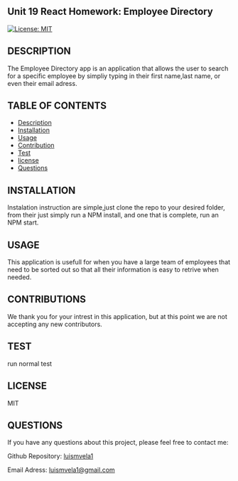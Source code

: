  ## Unit 19 React Homework: Employee Directory

  [![License: MIT](https://img.shields.io/badge/License-MIT-yellow.svg)](https://opensource.org/licenses/MIT)

  ## DESCRIPTION

  The Employee Directory app is an application that allows the user to search for a specific employee by simpliy typing in their first name,last name, or even their email adress.

  ## TABLE OF CONTENTS

  * [Description](#description)
  * [Installation](#install)
  * [Usage](#usage)
  * [Contribution](#contribution)
  * [Test](#test)
  * [license](#license)
  * [Questions](#questions)
  

  ## INSTALLATION

  Instalation instruction are simple,just clone the repo to your desired folder, from their just simply run a NPM install, and one that is complete, run an NPM start.

  ## USAGE

  This application is usefull for when you have a large team of employees that need to be sorted out so that all their information is easy to retrive when needed.

  ## CONTRIBUTIONS

  We thank you for your intrest in this application, but at this point we are not accepting any new contributors.

  ## TEST

  run normal test

  ## LICENSE

  MIT

  ## QUESTIONS
  
  If you have any questions about this project, please feel free to contact me:

  Github Repository: [luismvela1](https://github.com/luismvela1)

  Email Adress: [luismvela1@gmail.com](luismvela1@gmail.com) 